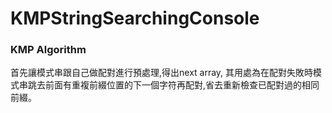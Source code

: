 # KMPStringSearchingConsole

<h3>KMP Algorithm</h3>

<p>
首先讓模式串跟自己做配對進行預處理,得出next array, 其用處為在配對失敗時模式串跳去前面有重複前綴位置的下一個字符再配對,省去重新檢查已配對過的相同前綴。
</p>
